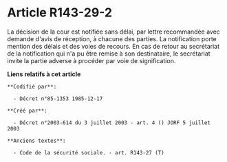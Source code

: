 # Article R143-29-2

La décision de la cour est notifiée sans délai, par lettre recommandée avec demande d'avis de réception, à chacune des
parties. La notification porte mention des délais et des voies de recours. En cas de retour au secrétariat de la notification
qui n'a pu être remise à son destinataire, le secrétariat invite la partie adverse à procéder par voie de signification.

**Liens relatifs à cet article**

	**Codifié par**:

	  - Décret n°85-1353 1985-12-17

	**Créé par**:

	  - Décret n°2003-614 du 3 juillet 2003 - art. 4 () JORF 5 juillet 2003

	**Anciens textes**:

	  - Code de la sécurité sociale. - art. R143-27 (T)
